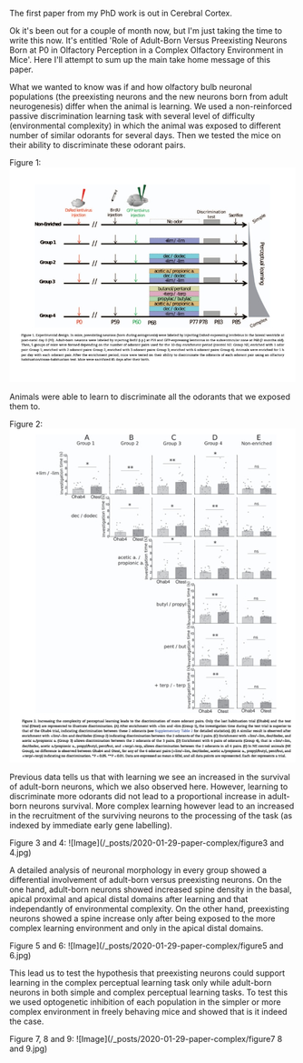 The first paper from my PhD work is out in Cerebral Cortex. 

Ok it's been out for a couple of month now, but I'm just taking the time to write this now. It's entitled 'Role of Adult-Born Versus Preexisting Neurons Born at P0 in Olfactory Perception in a Complex Olfactory Environment in Mice'. Here I'll attempt to sum up the main take home message of this paper. 

What we wanted to know was if and how olfactory bulb neuronal populations (the preexisting neurons and the new neurons born from adult neurogenesis) differ when the animal is learning. We used a non-reinforced passive discrimination learning task with several level of difficulty (environmental complexity) in which the animal was exposed to different number of similar odorants for several days. Then we tested the mice on their ability to discriminate these odorant pairs.

Figure 1: ![](https://github.com/jeremyforest/jeremyforest.github.io/blob/master/_posts/2020-01-29-paper-complex/figure1.jpg)

Animals were able to learn to discriminate all the odorants that we exposed them to. 

Figure 2: ![Image](2020-01-29-paper-complex/figure2.jpg)

Previous data tells us that with learning we see an increased in the survival of adult-born neurons, which we also observed here. However, learning to discriminate more odorants did not lead to a proportional increase in adult-born neurons survival. More complex learning however lead to an increased in the recruitment of the surviving neurons to the processing of the task (as indexed by immediate early gene labelling).   

Figure 3 and 4: ![Image](/_posts/2020-01-29-paper-complex/figure3 and 4.jpg)

A detailed analysis of neuronal morphology in every group showed a differential involvement of adult-born versus preexisting neurons. On the one hand, adult-born neurons showed increased spine density in the basal, apical proximal and apical distal domains after learning and that independantly of environmental complexity. On the other hand, preexisting neurons showed a spine increase only after being exposed to the more complex learning environment and only in the apical distal domains.

Figure 5 and 6: ![Image](/_posts/2020-01-29-paper-complex/figure5 and 6.jpg)

This lead us to test the hypothesis that preexisting neurons could support learning in the complex perceptual learning task only while adult-born neurons in both simple and complex perceptual learning tasks. To test this we used optogenetic inhibition of each population in the simpler or more complex environment in freely behaving mice and showed that is it indeed the case. 

Figure 7, 8 and 9: ![Image](/_posts/2020-01-29-paper-complex/figure7 8 and 9.jpg)

